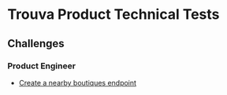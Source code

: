 # Trouva Product Technical Tests

## Challenges

### Product Engineer

- [Create a nearby boutiques endpoint](./challenges/Engineer.API_development_test.lvl1)

